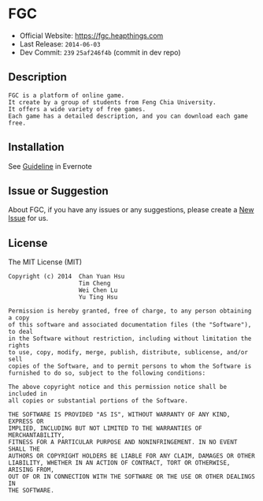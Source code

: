 FGC
=========
- Official Website: https://fgc.heapthings.com
- Last Release: `2014-06-03`
- Dev Commit: `239` `25af246f4b` (commit in dev repo)

Description
--------
```
FGC is a platform of online game.
It create by a group of students from Feng Chia University.
It offers a wide variety of free games.
Each game has a detailed description, and you can download each game free.
```

Installation
--------
See [Guideline](http://goo.gl/v029BG) in Evernote

Issue or Suggestion
--------
About FGC, if you have any issues or any suggestions,
please create a [New Issue](https://github.com/jyhsu2000/fgc/issues/new) for us.

License
--------
The MIT License (MIT)
```
Copyright (c) 2014  Chan Yuan Hsu
                    Tim Cheng
                    Wei Chen Lu
                    Yu Ting Hsu

Permission is hereby granted, free of charge, to any person obtaining a copy
of this software and associated documentation files (the "Software"), to deal
in the Software without restriction, including without limitation the rights
to use, copy, modify, merge, publish, distribute, sublicense, and/or sell
copies of the Software, and to permit persons to whom the Software is
furnished to do so, subject to the following conditions:

The above copyright notice and this permission notice shall be included in
all copies or substantial portions of the Software.

THE SOFTWARE IS PROVIDED "AS IS", WITHOUT WARRANTY OF ANY KIND, EXPRESS OR
IMPLIED, INCLUDING BUT NOT LIMITED TO THE WARRANTIES OF MERCHANTABILITY,
FITNESS FOR A PARTICULAR PURPOSE AND NONINFRINGEMENT. IN NO EVENT SHALL THE
AUTHORS OR COPYRIGHT HOLDERS BE LIABLE FOR ANY CLAIM, DAMAGES OR OTHER
LIABILITY, WHETHER IN AN ACTION OF CONTRACT, TORT OR OTHERWISE, ARISING FROM,
OUT OF OR IN CONNECTION WITH THE SOFTWARE OR THE USE OR OTHER DEALINGS IN
THE SOFTWARE.
```
